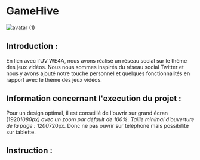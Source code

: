 # GameHive

![avatar (1)](https://user-images.githubusercontent.com/95492416/234552592-4f870a63-913d-45a4-8575-368a87474904.png)

## Introduction :

En lien avec l'UV WE4A, nous avons réalisé un réseau social sur le thème des jeux vidéos.
Nous nous sommes inspirés du réseau social Twitter et nous y avons ajouté notre touche personnel et quelques fonctionnalités en rapport avec le thème des jeux vidéos.

## Information concernant l'execution du projet :

Pour un design optimal, il est conseillé de l'ouvrir sur grand écran (1920*1080px) avec un zoom par défault de 100%.
Taille minimal d'ouverture de la page : 1200*720px. Donc ne pas ouvrir sur téléphone mais possibilité sur tablette.

Instruction :
  - 

